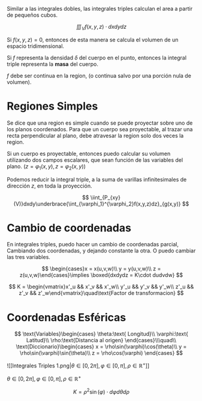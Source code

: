 Similar a las integrales dobles, las integrales triples calculan el area a partir de pequeños cubos.

$$
\iiint_V f(x,y,z)\cdot dxdydz
$$

Si $f(x,y,z) = 0$, entonces de esta manera se calcula el volumen de un espacio tridimensional.

Si $f$ representa la densidad $\delta$ del cuerpo en el punto, entonces la integral triple representa la **masa** del cuerpo.

$f$ debe ser continua en la region, (o continua salvo por una porción nula de volumen).

# Regiones Simples

Se dice que una region es simple cuando se puede proyectar sobre uno de los planos coordenados. Para que un cuerpo sea proyectable, al trazar una recta perpendicular al plano, debe atravesar la region solo dos veces la region.

Si un cuerpo es proyectable, entonces puedo calcular su volumen utilizando dos campos escalares, que sean función de las variables del plano. $\Big(z = \varphi_1(x,y),\,z=\varphi_2(x,y)\Big)$

Podemos reducir la integral triple, a la suma de varillas infinitesimales de dirección $z$, en toda la proyección.

$$
\iint_{P_{xy}(V)}dxdy\underbrace{\int_{\varphi_1}^{\varphi_2}f(x,y,z)dz}_{g(x,y)}
$$

# Cambio de coordenadas

En integrales triples, puedo hacer un cambio de coordenadas parcial, Cambiando dos coordenadas, y dejando constante la otra. O puedo cambiar las tres variables.

$$
\begin{cases}x = x(u,v,w)\\
y = y(u,v,w)\\
z = z(u,v,w)\end{cases}\implies \boxed{dxdydz = K\cdot dudvdw}
$$

$$
K = \begin{vmatrix}x'_u && x'_v && x'_w\\
y'_u && y'_v && y'_w\\
z'_u && z'_v && z'_w\end{vmatrix}\quad\text{Factor de transformacion}
$$

# Coordenadas Esféricas

$$
\text{Variables}\begin{cases}
\theta:\text{ Longitud}\\
\varphi:\text{ Latitud}\\
\rho:\text{Distancia al origen}
\end{cases}\\\quad\\
\text{Diccionario}\begin{cases}
x = \rho\sin(\varphi)\cos(\theta)\\
y = \rho\sin(\varphi)\sin(\theta)\\
z = \rho\cos(\varphi)
\end{cases}
$$

![[Integrales Triples 1.png|$\theta\in[0,2\pi],\,\varphi\in[0,\pi],\,\rho\in\mathbb{R}^+$]]

$\theta\in[0,2\pi],\,\varphi\in[0,\pi],\,\rho\in\mathbb{R}^+$

$$
K = \rho^2\sin(\varphi)\cdot  d\varphi d\theta d\rho
$$